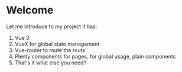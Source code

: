 # Welcome 
Let me introduce to my project it has:
1. Vue 3
2. VueX for global state management
3. Vue-router to route the routs 
4. Plenty components for pages, for global usage, plain components
5. That's it what else you need?
